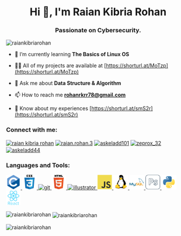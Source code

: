 <h1 align="center">Hi 👋, I'm Raian Kibria Rohan</h1>
<h3 align="center">Passionate on Cybersecurity.</h3>

<p align="left"> <img src="https://komarev.com/ghpvc/?username=raiankibriarohan&label=Profile%20views&color=0e75b6&style=flat" alt="raiankibriarohan" /> </p>

- 🌱 I’m currently learning **The Basics of Linux OS**

- 👨‍💻 All of my projects are available at [https://shorturl.at/MoTzp](https://shorturl.at/MoTzp)

- 💬 Ask me about **Data Structure & Algorithm**

- 📫 How to reach me **rohanrkrr78@gmail.com**

- 📄 Know about my experiences [https://shorturl.at/smS2r](https://shorturl.at/smS2r)

<h3 align="left">Connect with me:</h3>
<p align="left">
<a href="https://linkedin.com/in/raian kibria rohan" target="blank"><img align="center" src="https://raw.githubusercontent.com/rahuldkjain/github-profile-readme-generator/master/src/images/icons/Social/linked-in-alt.svg" alt="raian kibria rohan" height="30" width="40" /></a>
<a href="https://fb.com/raian.rohan.3" target="blank"><img align="center" src="https://raw.githubusercontent.com/rahuldkjain/github-profile-readme-generator/master/src/images/icons/Social/facebook.svg" alt="raian.rohan.3" height="30" width="40" /></a>
<a href="https://instagram.com/askeladd101" target="blank"><img align="center" src="https://raw.githubusercontent.com/rahuldkjain/github-profile-readme-generator/master/src/images/icons/Social/instagram.svg" alt="askeladd101" height="30" width="40" /></a>
<a href="https://www.leetcode.com/zeprox_32" target="blank"><img align="center" src="https://raw.githubusercontent.com/rahuldkjain/github-profile-readme-generator/master/src/images/icons/Social/leet-code.svg" alt="zeprox_32" height="30" width="40" /></a>
<a href="https://discord.gg/askeladd44" target="blank"><img align="center" src="https://raw.githubusercontent.com/rahuldkjain/github-profile-readme-generator/master/src/images/icons/Social/discord.svg" alt="askeladd44" height="30" width="40" /></a>
</p>

<h3 align="left">Languages and Tools:</h3>
<p align="left"> <a href="https://www.cprogramming.com/" target="_blank" rel="noreferrer"> <img src="https://raw.githubusercontent.com/devicons/devicon/master/icons/c/c-original.svg" alt="c" width="40" height="40"/> </a> <a href="https://www.w3schools.com/css/" target="_blank" rel="noreferrer"> <img src="https://raw.githubusercontent.com/devicons/devicon/master/icons/css3/css3-original-wordmark.svg" alt="css3" width="40" height="40"/> </a> <a href="https://git-scm.com/" target="_blank" rel="noreferrer"> <img src="https://www.vectorlogo.zone/logos/git-scm/git-scm-icon.svg" alt="git" width="40" height="40"/> </a> <a href="https://www.w3.org/html/" target="_blank" rel="noreferrer"> <img src="https://raw.githubusercontent.com/devicons/devicon/master/icons/html5/html5-original-wordmark.svg" alt="html5" width="40" height="40"/> </a> <a href="https://www.adobe.com/in/products/illustrator.html" target="_blank" rel="noreferrer"> <img src="https://www.vectorlogo.zone/logos/adobe_illustrator/adobe_illustrator-icon.svg" alt="illustrator" width="40" height="40"/> </a> <a href="https://developer.mozilla.org/en-US/docs/Web/JavaScript" target="_blank" rel="noreferrer"> <img src="https://raw.githubusercontent.com/devicons/devicon/master/icons/javascript/javascript-original.svg" alt="javascript" width="40" height="40"/> </a> <a href="https://www.linux.org/" target="_blank" rel="noreferrer"> <img src="https://raw.githubusercontent.com/devicons/devicon/master/icons/linux/linux-original.svg" alt="linux" width="40" height="40"/> </a> <a href="https://www.mysql.com/" target="_blank" rel="noreferrer"> <img src="https://raw.githubusercontent.com/devicons/devicon/master/icons/mysql/mysql-original-wordmark.svg" alt="mysql" width="40" height="40"/> </a> <a href="https://www.photoshop.com/en" target="_blank" rel="noreferrer"> <img src="https://raw.githubusercontent.com/devicons/devicon/master/icons/photoshop/photoshop-line.svg" alt="photoshop" width="40" height="40"/> </a> <a href="https://www.python.org" target="_blank" rel="noreferrer"> <img src="https://raw.githubusercontent.com/devicons/devicon/master/icons/python/python-original.svg" alt="python" width="40" height="40"/> </a> <a href="https://reactjs.org/" target="_blank" rel="noreferrer"> <img src="https://raw.githubusercontent.com/devicons/devicon/master/icons/react/react-original-wordmark.svg" alt="react" width="40" height="40"/> </a> </p>

<p><img align="left" src="https://github-readme-stats.vercel.app/api/top-langs?username=raiankibriarohan&show_icons=true&locale=en&layout=compact" alt="raiankibriarohan" /></p>

<p>&nbsp;<img align="center" src="https://github-readme-stats.vercel.app/api?username=raiankibriarohan&show_icons=true&locale=en" alt="raiankibriarohan" /></p>

<p><img align="center" src="https://github-readme-streak-stats.herokuapp.com/?user=raiankibriarohan&" alt="raiankibriarohan" /></p>
